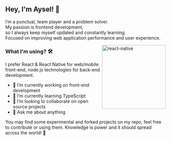 ## Hey, I'm Aysel! 👋

I’m a punctual, team player and a problem solver.<br/>
My passion is frontend development, <br/>
so I always keep myself updated and constantly learning. <br/> 
Focused on improving web application performance and user experience.

<img src="https://github.com/ezranbayantemur/ezranbayantemur/blob/master/animation_500_kd7ngokt.gif" alt="react-native" width=200 height=200 align="right">

### What I'm using? 🛠  
I prefer React & React Native for web/mobile front-end, node.js technologies for back-end development.
<br/>

- 🔭 I’m currently working on front-end development 
- 🌱 I’m currently learning TypeScript
- 👯 I’m looking to collaborate on open source projects
- 💬 Ask me about anything

You may find some experimental and forked projects on my repo, feel free to contribute or using them.
Knowledge is power and it should spread across the world! 💪


